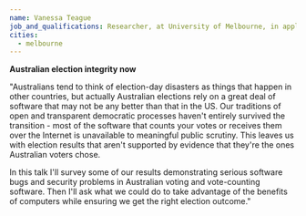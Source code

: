 ```yaml
---
name: Vanessa Teague
job_and_qualifications: Researcher, at University of Melbourne, in applied cryptography and online privacy, particularly electronic voting
cities:
  - melbourne
---
```


**Australian election integrity now**

"Australians tend to think of election-day disasters as things that happen in other countries, but actually Australian elections rely on a great deal of software that may not be any better than that in the US.  Our traditions of open and transparent democratic processes haven't entirely survived the transition - most of the software that counts your votes or receives them over the Internet is unavailable to meaningful public scrutiny.  This leaves us with election results that aren't supported by evidence that they're the ones Australian voters chose.  

In this talk I'll survey some of our results demonstrating serious software bugs and security problems in Australian voting and vote-counting software.   Then I'll ask what we could do to take advantage of the benefits of computers while ensuring we get the right election outcome."

